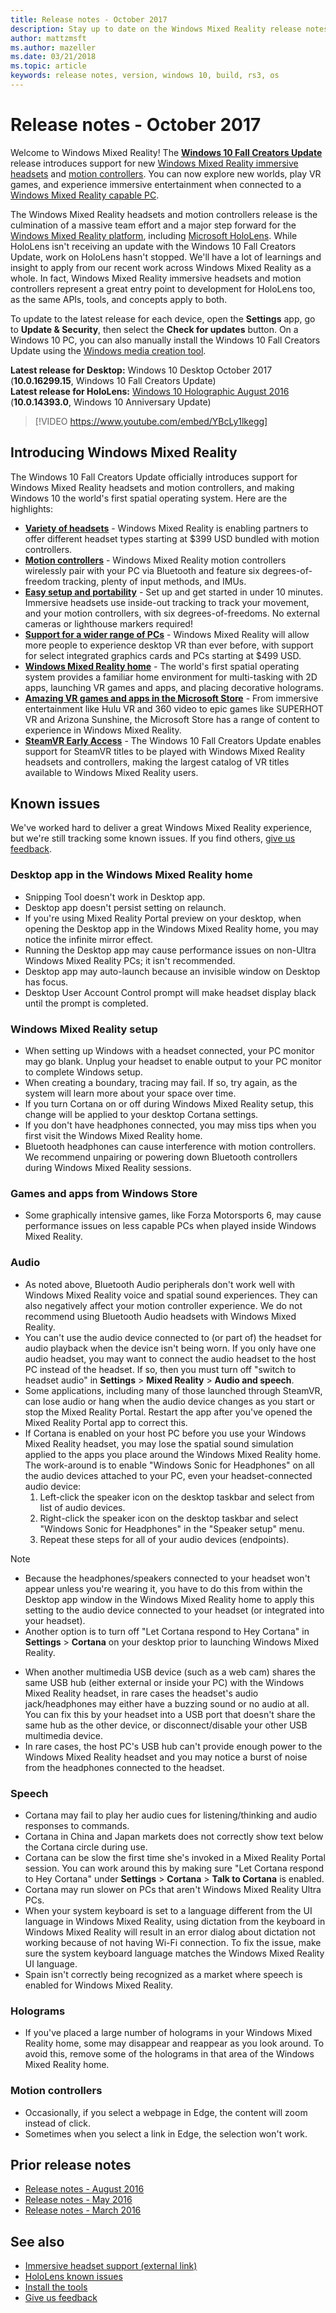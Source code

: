 ```yaml
---
title: Release notes - October 2017
description: Stay up to date on the Windows Mixed Reality release notes for the Windows 10 Fall Creators Update (October 2017).
author: mattzmsft
ms.author: mazeller
ms.date: 03/21/2018
ms.topic: article
keywords: release notes, version, windows 10, build, rs3, os
---
```


# Release notes - October 2017

Welcome to Windows Mixed Reality! The **[Windows 10 Fall Creators Update](https://blogs.windows.com/windowsexperience/2017/10/17/whats-new-windows-10-fall-creators-update/)** release introduces support for new [Windows Mixed Reality immersive headsets](https://docs.microsoft.com/windows/mixed-reality/discover/immersive-headset-hardware-details) and [motion controllers](https://docs.microsoft.com/windows/mixed-reality/design/motion-controllers). You can now explore new worlds, play VR games, and experience immersive entertainment when connected to a [Windows Mixed Reality capable PC](https://docs.microsoft.com/windows/mixed-reality/enthusiast-guide/windows-mixed-reality-minimum-pc-hardware-compatibility-guidelines).

The Windows Mixed Reality headsets and motion controllers release is the culmination of a massive team effort and a major step forward for the [Windows Mixed Reality platform](https://docs.microsoft.com/windows/mixed-reality/discover/mixed-reality), including [Microsoft HoloLens](https://docs.microsoft.com/windows/mixed-reality/hololens-hardware-details). While HoloLens isn't receiving an update with the Windows 10 Fall Creators Update, work on HoloLens hasn't stopped. We'll have a lot of learnings and insight to apply from our recent work across Windows Mixed Reality as a whole. In fact, Windows Mixed Reality immersive headsets and motion controllers represent a great entry point to development for HoloLens too, as the same APIs, tools, and concepts apply to both.

To update to the latest release for each device, open the **Settings** app, go to **Update & Security**, then select the **Check for updates** button. On a Windows 10 PC, you can also manually install the Windows 10 Fall Creators Update using the [Windows media creation tool](https://www.microsoft.com/software-download/windows10).

 **Latest release for Desktop:** Windows 10 Desktop October 2017 (**10.0.16299.15**, Windows 10 Fall Creators Update)<br>
 **Latest release for HoloLens:** [Windows 10 Holographic August 2016](release-notes-august-2016.md) (**10.0.14393.0**, Windows 10 Anniversary Update)

>[!VIDEO https://www.youtube.com/embed/YBcLy1lkegg]

## Introducing Windows Mixed Reality

The Windows 10 Fall Creators Update officially introduces support for Windows Mixed Reality headsets and motion controllers, and making Windows 10 the world's first spatial operating system. Here are the highlights:
* **[Variety of headsets](https://blogs.windows.com/windowsexperience/2017/10/03/how-to-pre-order-your-windows-mixed-reality-headset/)** - Windows Mixed Reality is enabling partners to offer different headset types starting at $399 USD bundled with motion controllers.
* **[Motion controllers](https://docs.microsoft.com/windows/mixed-reality/design/motion-controllers)** - Windows Mixed Reality motion controllers wirelessly pair with your PC via Bluetooth and feature six degrees-of-freedom tracking, plenty of input methods, and IMUs.
* **[Easy setup and portability](https://docs.microsoft.com/windows/mixed-reality/enthusiast-guide/recommended-adapters-for-windows-mixed-reality-capable-pcs)** - Set up and get started in under 10 minutes. Immersive headsets use inside-out tracking to track your movement, and your motion controllers, with six degrees-of-freedoms. No external cameras or lighthouse markers required!
* **[Support for a wider range of PCs](https://docs.microsoft.com/windows/mixed-reality/enthusiast-guide/windows-mixed-reality-minimum-pc-hardware-compatibility-guidelines)** - Windows Mixed Reality will allow more people to experience desktop VR than ever before, with support for select integrated graphics cards and PCs starting at $499 USD.
* **[Windows Mixed Reality home](https://docs.microsoft.com/windows/mixed-reality/discover/navigating-the-windows-mixed-reality-home)** - The world's first spatial operating system provides a familiar home environment for multi-tasking with 2D apps, launching VR games and apps, and placing decorative holograms.
* **[Amazing VR games and apps in the Microsoft Store](https://www.microsoft.com/store/collections/MR-All-ImmersiveContent/)** - From immersive entertainment like Hulu VR and 360 video to epic games like SUPERHOT VR and Arizona Sunshine, the Microsoft Store has a range of content to experience in Windows Mixed Reality.
* **[SteamVR Early Access](https://docs.microsoft.com/windows/mixed-reality/enthusiast-guide/using-steamvr-with-windows-mixed-reality)** - The Windows 10 Fall Creators Update enables support for SteamVR titles to be played with Windows Mixed Reality headsets and controllers, making the largest catalog of VR titles available to Windows Mixed Reality users.

## Known issues

We've worked hard to deliver a great Windows Mixed Reality experience, but we're still tracking some known issues. If you find others, [give us feedback](https://docs.microsoft.com/windows/mixed-reality/give-us-feedback).

### Desktop app in the Windows Mixed Reality home
* Snipping Tool doesn't work in Desktop app.
* Desktop app doesn't persist setting on relaunch.
* If you're using Mixed Reality Portal preview on your desktop, when opening the Desktop app in the Windows Mixed Reality home, you may notice the infinite mirror effect. 
* Running the Desktop app may cause performance issues on non-Ultra Windows Mixed Reality PCs; it isn't recommended.  
* Desktop app may auto-launch because an invisible window on Desktop has focus. 
* Desktop User Account Control prompt will make headset display black until the prompt is completed.

### Windows Mixed Reality setup
* When setting up Windows with a headset connected, your PC monitor may go blank. Unplug your headset to enable output to your PC monitor to complete Windows setup.
* When creating a boundary, tracing may fail. If so, try again, as the system will learn more about your space over time.
* If you turn Cortana on or off during Windows Mixed Reality setup, this change will be applied to your desktop Cortana settings.
* If you don't have headphones connected, you may miss tips when you first visit the Windows Mixed Reality home.
* Bluetooth headphones can cause interference with motion controllers. We recommend unpairing or powering down Bluetooth controllers during Windows Mixed Reality sessions.

### Games and apps from Windows Store
* Some graphically intensive games, like Forza Motorsports 6, may cause performance issues on less capable PCs when played inside Windows Mixed Reality.

### Audio
* As noted above, Bluetooth Audio peripherals don't work well with Windows Mixed Reality voice and spatial sound experiences. They can also negatively affect your motion controller experience. We do not recommend using Bluetooth Audio headsets with Windows Mixed Reality.
* You can't use the audio device connected to (or part of) the headset for audio playback when the device isn't being worn. If you only have one audio headset, you may want to connect the audio headset to the host PC instead of the headset. If so, then you must turn off "switch to headset audio" in **Settings** > **Mixed Reality** > **Audio and speech**.
* Some applications, including many of those launched through SteamVR, can lose audio or hang when the audio device changes as you start or stop the Mixed Reality Portal. Restart the app after you've opened the Mixed Reality Portal app to correct this.
* If Cortana is enabled on your host PC before you use your Windows Mixed Reality headset, you may lose the spatial sound simulation applied to the apps you place around the Windows Mixed Reality home. The work-around is to enable "Windows Sonic for Headphones" on all the audio devices attached to your PC, even your headset-connected audio device:
   1. Left-click the speaker icon on the desktop taskbar and select from list of audio devices.
   2. Right-click the speaker icon on the desktop taskbar and select "Windows Sonic for Headphones" in the "Speaker setup" menu.
   3. Repeat these steps for all of your audio devices (endpoints).
>[!NOTE]
> - Because the headphones/speakers connected to your headset won't appear unless you're wearing it, you have to do this from within the Desktop app window in the Windows Mixed Reality home to apply this setting to the audio device connected to your headset (or integrated into your headset).
> - Another option is to turn off "Let Cortana respond to Hey Cortana" in **Settings** > **Cortana** on your desktop prior to launching Windows Mixed Reality.

* When another multimedia USB device (such as a web cam) shares the same USB hub (either external or inside your PC) with the Windows Mixed Reality headset, in rare cases the headset's audio jack/headphones may either have a buzzing sound or no audio at all. You can fix this by your headset into a USB port that doesn't share the same hub as the other device, or disconnect/disable your other USB multimedia device.
* In rare cases, the host PC's USB hub can't provide enough power to the Windows Mixed Reality headset and you may notice a burst of noise from the headphones connected to the headset.

### Speech
* Cortana may fail to play her audio cues for listening/thinking and audio responses to commands.
* Cortana in China and Japan markets does not correctly show text below the Cortana circle during use.
* Cortana can be slow the first time she's invoked in a Mixed Reality Portal session. You can work around this by making sure "Let Cortana respond to Hey Cortana" under **Settings** > **Cortana** > **Talk to Cortana** is enabled.
* Cortana may run slower on PCs that aren't Windows Mixed Reality Ultra PCs.
* When your system keyboard is set to a language different from the UI language in Windows Mixed Reality, using dictation from the keyboard in Windows Mixed Reality will result in an error dialog about dictation not working because of not having Wi-Fi connection. To fix the issue, make sure the system keyboard language matches the Windows Mixed Reality UI language.
* Spain isn't correctly being recognized as a market where speech is enabled for Windows Mixed Reality.

### Holograms
* If you've placed a large number of holograms in your Windows Mixed Reality home, some may disappear and reappear as you look around. To avoid this, remove some of the holograms in that area of the Windows Mixed Reality home.

### Motion controllers
* Occasionally, if you select a webpage in Edge, the content will zoom instead of click.
* Sometimes when you select a link in Edge, the selection won't work.

## Prior release notes
* [Release notes - August 2016](release-notes-august-2016.md)
* [Release notes - May 2016](release-notes-may-2016.md)
* [Release notes - March 2016](release-notes-march-2016.md)

## See also
* [Immersive headset support (external link)](https://docs.microsoft.com/windows/mixed-reality/enthusiast-guide/troubleshooting-windows-mixed-reality)
* [HoloLens known issues](https://docs.microsoft.com/windows/mixed-reality/hololens-known-issues)
* [Install the tools](https://docs.microsoft.com/windows/mixed-reality/develop/install-the-tools)
* [Give us feedback](https://docs.microsoft.com/windows/mixed-reality/give-us-feedback)
